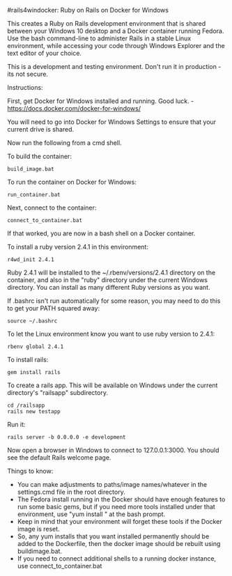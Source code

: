 #rails4windocker: Ruby on Rails on Docker for Windows

This creates a Ruby on Rails development environment that is shared between your Windows 10 desktop and a Docker container running Fedora. Use the bash command-line to administer Rails in a stable Linux environment, while accessing your code through Windows Explorer and the text editor of your choice.

This is a development and testing environment. Don't run it in production - its not secure.


Instructions:

First, get Docker for Windows installed and running. Good luck. - https://docs.docker.com/docker-for-windows/

You will need to go into Docker for Windows Settings to ensure that your current drive is shared.

Now run the following from a cmd shell.

  To build the container:

    build_image.bat

  To run the container on Docker for Windows:

    run_container.bat

  Next, connect to the container:

    connect_to_container.bat

  If that worked, you are now in a bash shell on a Docker container.

  To install a ruby version 2.4.1 in this environment:

    r4wd_init 2.4.1

  Ruby 2.4.1 will be installed to the ~/.rbenv/versions/2.4.1 directory on the container, and also in the "ruby" directory under the current Windows directory. You can install as many different Ruby versions as you want.

  If .bashrc isn't run automatically for some reason, you may need to do this to get your PATH squared away:

    source ~/.bashrc

  To let the Linux environment know you want to use ruby version to 2.4.1:

    rbenv global 2.4.1

  To install rails:

    gem install rails

  To create a rails app. This will be available on Windows under the current directory's "railsapp" subdirectory.

    cd /railsapp
    rails new testapp

  Run it:

    rails server -b 0.0.0.0 -e development

  Now open a browser in Windows to connect to 127.0.0.1:3000. You should see the default Rails welcome page.

Things to know:

* You can make adjustments to paths/image names/whatever in the settings.cmd file in the root directory.
* The Fedora install running in the Docker should have enough features to run some basic gems, but if you need more tools installed under that environment, use "yum install <tool>" at the bash prompt.
* Keep in mind that your environment will forget these tools if the Docker image is reset.
* So, any yum installs that you want installed permanently should be added to the Dockerfile, then the docker image should be rebuilt using buildimage.bat.
* If you need to connect additional shells to a running docker instance, use connect_to_container.bat
